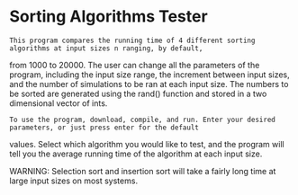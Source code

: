 # Sorting Algorithms Tester
	
	This program compares the running time of 4 different sorting algorithms at input sizes n ranging, by default,
from 1000 to 20000. The user can change all the parameters of the program, including the input size range, the increment
between input sizes, and the number of simulations to be ran at each input size. The numbers to be sorted are generated 
using the rand() function and stored in a two dimensional vector of ints.
	
	To use the program, download, compile, and run. Enter your desired parameters, or just press enter for the default
values. Select which algorithm you would like to test, and the program will tell you the average running time of the
algorithm at each input size.

WARNING: Selection sort and insertion sort will take a fairly long time at large input sizes on most systems.